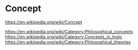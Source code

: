 # Concept

https://en.wikipedia.org/wiki/Concept

https://en.wikipedia.org/wiki/Category:Philosophical_concepts
https://en.wikipedia.org/wiki/Category:Concepts_in_logic
https://en.wikipedia.org/wiki/Category:Philosophical_theories
